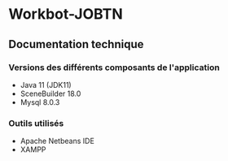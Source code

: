 # Workbot-JOBTN

## Documentation technique
### Versions des différents composants de l'application
- Java 11 (JDK11)
- SceneBuilder 18.0
- Mysql 8.0.3

### Outils utilisés 
- Apache Netbeans IDE
- XAMPP 
